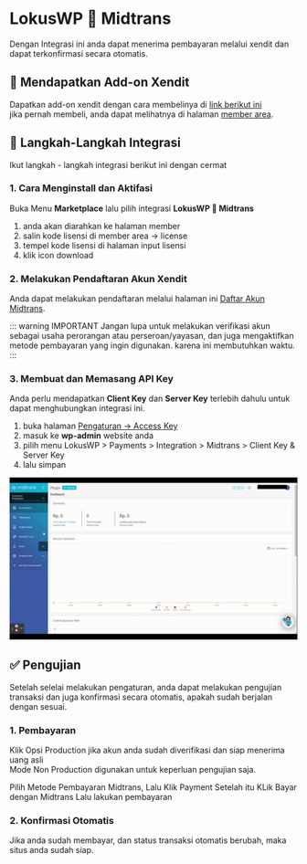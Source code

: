 
# LokusWP 🤝 Midtrans

 <Badge text="Goal"/> Dengan Integrasi ini anda dapat menerima pembayaran melalui xendit dan dapat terkonfirmasi secara otomatis.


## 🛒 Mendapatkan Add-on Xendit
Dapatkan add-on xendit dengan cara membelinya di [link berikut ini](https://lokuswp.id/plugins/midtrans/) \
jika  pernah membeli, anda dapat melihatnya di halaman [member area](https://member.lokuswp.id).


## 👣 Langkah-Langkah Integrasi

Ikut langkah - langkah integrasi berikut ini dengan cermat

### 1. Cara Menginstall dan Aktifasi

Buka Menu **Marketplace** lalu pilih integrasi **LokusWP 🤝 Midtrans**
1. anda akan diarahkan ke halaman member
2. salin kode lisensi di member area -> license
3. tempel kode lisensi di halaman input lisensi
4. klik icon download

### 2. Melakukan Pendaftaran Akun Xendit

Anda dapat melakukan pendaftaran melalui halaman ini [Daftar Akun Midtrans](https://dashboard.midtrans.com/register).


::: warning IMPORTANT
Jangan lupa untuk melakukan verifikasi akun sebagai usaha perorangan atau perseroan/yayasan, dan juga mengaktifkan metode pembayaran yang ingin digunakan. karena ini membutuhkan waktu.
:::

### 3. Membuat dan Memasang API Key

Anda perlu mendapatkan **Client Key** dan **Server Key** terlebih dahulu untuk dapat menghubungkan integrasi ini.
1. buka halaman [Pengaturan -> Access Key](https://dashboard.midtrans.com/settings/config_info)
2. masuk ke **wp-admin** website anda
3. pilih menu LokusWP > Payments > Integration > Midtrans > Client Key & Server Key
4. lalu simpan

![](./midtransconfig.gif)

## ✅ Pengujian

Setelah selelai melakukan pengaturan, anda dapat melakukan pengujian transaksi dan juga konfirmasi
secara otomatis, apakah sudah berjalan dengan sesuai.

### 1. Pembayaran

Klik Opsi Production jika akun anda sudah diverifikasi dan siap menerima uang asli\
Mode Non Production digunakan untuk keperluan pengujian saja.

Pilih Metode Pembayaran Midtrans, Lalu Klik Payment
Setelah itu KLik Bayar dengan Midtrans
Lalu lakukan pembayaran

### 2. Konfirmasi Otomatis

Jika anda sudah membayar, dan status transaksi otomatis berubah, maka
situs anda sudah siap.